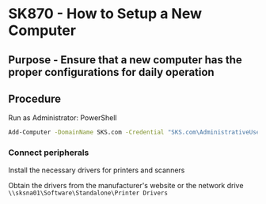 # SK870 - How to Setup a New Computer
## Purpose - Ensure that a new computer has the proper configurations for daily operation 
## Procedure

Run as Administrator: PowerShell

```bash
Add-Computer -DomainName SKS.com -Credential "SKS.com\AdministrativeUser"
```

### Connect peripherals
Install the necessary drivers for printers and scanners

Obtain the drivers from the manufacturer's website or the network drive `\\sksna01\Software\Standalone\Printer Drivers`
